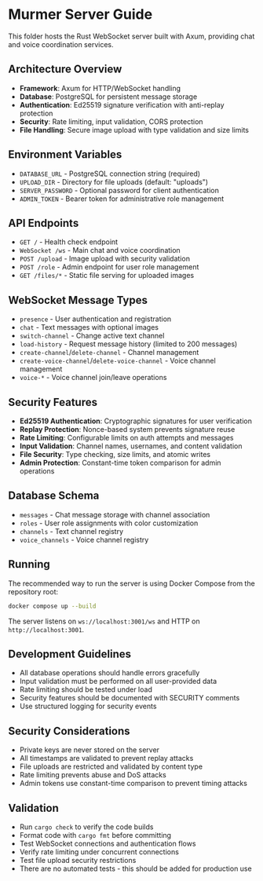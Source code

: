 # Murmer Server Guide

This folder hosts the Rust WebSocket server built with Axum, providing chat and voice coordination services.

## Architecture Overview
- **Framework**: Axum for HTTP/WebSocket handling
- **Database**: PostgreSQL for persistent message storage
- **Authentication**: Ed25519 signature verification with anti-replay protection
- **Security**: Rate limiting, input validation, CORS protection
- **File Handling**: Secure image upload with type validation and size limits

## Environment Variables
- `DATABASE_URL` - PostgreSQL connection string (required)
- `UPLOAD_DIR` - Directory for file uploads (default: "uploads")
- `SERVER_PASSWORD` - Optional password for client authentication
- `ADMIN_TOKEN` - Bearer token for administrative role management

## API Endpoints
- `GET /` - Health check endpoint
- `WebSocket /ws` - Main chat and voice coordination
- `POST /upload` - Image upload with security validation
- `POST /role` - Admin endpoint for user role management
- `GET /files/*` - Static file serving for uploaded images

## WebSocket Message Types
- `presence` - User authentication and registration
- `chat` - Text messages with optional images
- `switch-channel` - Change active text channel
- `load-history` - Request message history (limited to 200 messages)
- `create-channel`/`delete-channel` - Channel management
- `create-voice-channel`/`delete-voice-channel` - Voice channel management
- `voice-*` - Voice channel join/leave operations

## Security Features
- **Ed25519 Authentication**: Cryptographic signatures for user verification
- **Replay Protection**: Nonce-based system prevents signature reuse
- **Rate Limiting**: Configurable limits on auth attempts and messages
- **Input Validation**: Channel names, usernames, and content validation
- **File Security**: Type checking, size limits, and atomic writes
- **Admin Protection**: Constant-time token comparison for admin operations

## Database Schema
- `messages` - Chat message storage with channel association
- `roles` - User role assignments with color customization
- `channels` - Text channel registry
- `voice_channels` - Voice channel registry

## Running
The recommended way to run the server is using Docker Compose from the repository root:

```bash
docker compose up --build
```

The server listens on `ws://localhost:3001/ws` and HTTP on `http://localhost:3001`.

## Development Guidelines
- All database operations should handle errors gracefully
- Input validation must be performed on all user-provided data
- Rate limiting should be tested under load
- Security features should be documented with SECURITY comments
- Use structured logging for security events

## Security Considerations
- Private keys are never stored on the server
- All timestamps are validated to prevent replay attacks
- File uploads are restricted and validated by content type
- Rate limiting prevents abuse and DoS attacks
- Admin tokens use constant-time comparison to prevent timing attacks

## Validation
- Run `cargo check` to verify the code builds
- Format code with `cargo fmt` before committing
- Test WebSocket connections and authentication flows
- Verify rate limiting under concurrent connections
- Test file upload security restrictions
- There are no automated tests - this should be added for production use
